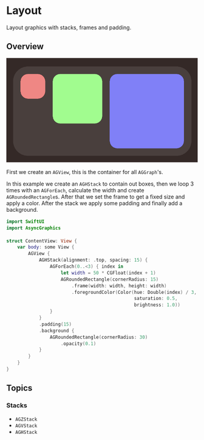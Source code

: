 # Layout

Layout graphics with stacks, frames and padding.

## Overview

![Layout](https://github.com/heestand-xyz/AsyncGraphics-Docs/blob/main/Images/Articles/async-graphics-layout.png?raw=true)

First we create an ``AGView``, this is the container for all ``AGGraph``'s.

In this example we create an ``AGHStack`` to contain out boxes, then we loop 3 times with an ``AGForEach``, calculate the width and create ``AGRoundedRectangle``s. After that we set the frame to get a fixed size and apply a color. After the stack we apply some padding and finally add a background.

```swift
import SwiftUI
import AsyncGraphics

struct ContentView: View {
    var body: some View {
        AGView {
            AGHStack(alignment: .top, spacing: 15) {
                AGForEach(0..<3) { index in
                    let width = 50 * CGFloat(index + 1)
                    AGRoundedRectangle(cornerRadius: 15)
                        .frame(width: width, height: width)
                        .foregroundColor(Color(hue: Double(index) / 3,
                                               saturation: 0.5,
                                               brightness: 1.0))
                }
            }
            .padding(15)
            .background {
                AGRoundedRectangle(cornerRadius: 30)
                    .opacity(0.1)
            }
        }
    }
}
```

## Topics

### Stacks

- ``AGZStack``
- ``AGVStack``
- ``AGHStack``
